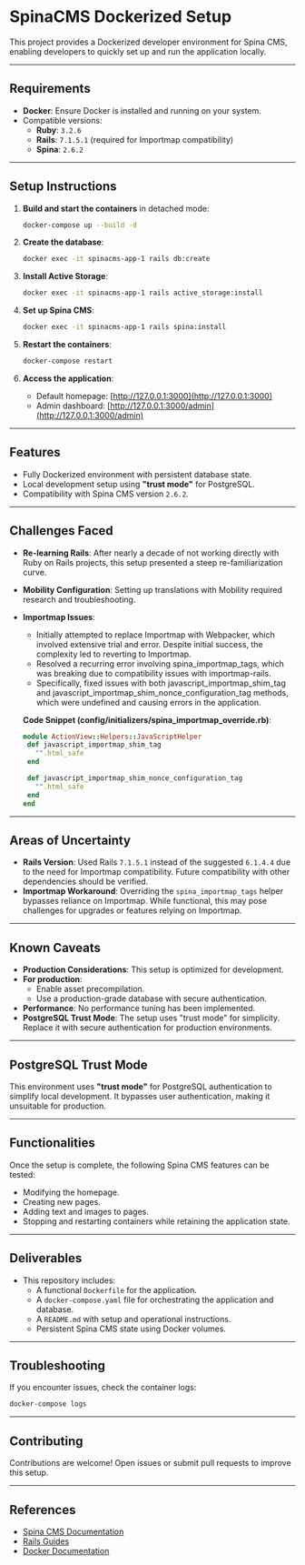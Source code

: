 # SpinaCMS Dockerized Setup

This project provides a Dockerized developer environment for Spina CMS, enabling developers to quickly set up and run the application locally.

---

## Requirements

- **Docker**: Ensure Docker is installed and running on your system.
- Compatible versions:
  - **Ruby**: `3.2.6`
  - **Rails**: `7.1.5.1` (required for Importmap compatibility)
  - **Spina**: `2.6.2`

---

## Setup Instructions

1. **Build and start the containers** in detached mode:
   ```bash
   docker-compose up --build -d
   ```

2. **Create the database**:
   ```bash
   docker exec -it spinacms-app-1 rails db:create
   ```

3. **Install Active Storage**:
   ```bash
   docker exec -it spinacms-app-1 rails active_storage:install
   ```

4. **Set up Spina CMS**:
   ```bash
   docker exec -it spinacms-app-1 rails spina:install
   ```

5. **Restart the containers**:
   ```bash
   docker-compose restart
   ```

6. **Access the application**:
   - Default homepage: [http://127.0.0.1:3000](http://127.0.0.1:3000)
   - Admin dashboard: [http://127.0.0.1:3000/admin](http://127.0.0.1:3000/admin)

---

## Features

- Fully Dockerized environment with persistent database state.
- Local development setup using **"trust mode"** for PostgreSQL.
- Compatibility with Spina CMS version `2.6.2`.

---

## Challenges Faced

- **Re-learning Rails**: After nearly a decade of not working directly with Ruby on Rails projects, this setup presented a steep re-familiarization curve.
- **Mobility Configuration**: Setting up translations with Mobility required research and troubleshooting.
- **Importmap Issues**: 
  - Initially attempted to replace Importmap with Webpacker, which involved extensive trial and error. Despite initial success, the complexity led to reverting to Importmap.
  - Resolved a recurring error involving spina_importmap_tags, which was breaking due to compatibility issues with importmap-rails.
  - Specifically, fixed issues with both javascript_importmap_shim_tag and javascript_importmap_shim_nonce_configuration_tag methods, which were undefined and causing errors in the application.

   **Code Snippet (config/initializers/spina_importmap_override.rb)**:
   ```ruby
  module ActionView::Helpers::JavaScriptHelper
    def javascript_importmap_shim_tag
      "".html_safe
    end

    def javascript_importmap_shim_nonce_configuration_tag
      "".html_safe
    end
  end
   ```

---

## Areas of Uncertainty

- **Rails Version**: Used Rails `7.1.5.1` instead of the suggested `6.1.4.4` due to the need for Importmap compatibility. Future compatibility with other dependencies should be verified.
- **Importmap Workaround**: Overriding the `spina_importmap_tags` helper bypasses reliance on Importmap. While functional, this may pose challenges for upgrades or features relying on Importmap.

---

## Known Caveats

- **Production Considerations**: This setup is optimized for development.
- **For production**:
  - Enable asset precompilation.
  - Use a production-grade database with secure authentication.
- **Performance**: No performance tuning has been implemented.
- **PostgreSQL Trust Mode**: The setup uses "trust mode" for simplicity. Replace it with secure authentication for production environments.

---

## PostgreSQL Trust Mode

This environment uses **"trust mode"** for PostgreSQL authentication to simplify local development. It bypasses user authentication, making it unsuitable for production.

---

## Functionalities

Once the setup is complete, the following Spina CMS features can be tested:

- Modifying the homepage.
- Creating new pages.
- Adding text and images to pages.
- Stopping and restarting containers while retaining the application state.

---

## Deliverables

- This repository includes:
  - A functional `Dockerfile` for the application.
  - A `docker-compose.yaml` file for orchestrating the application and database.
  - A `README.md` with setup and operational instructions.
  - Persistent Spina CMS state using Docker volumes.

---

## Troubleshooting

If you encounter issues, check the container logs:
```bash
docker-compose logs
```

---

## Contributing

Contributions are welcome! Open issues or submit pull requests to improve this setup.

---

## References

- [Spina CMS Documentation](https://github.com/SpinaCMS/Spina)
- [Rails Guides](https://guides.rubyonrails.org/)
- [Docker Documentation](https://docs.docker.com/)